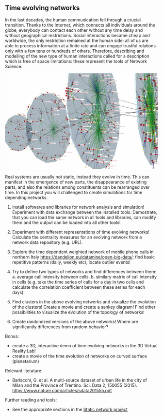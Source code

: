 ## Time evolving networks

In the last decades, the human communication fell through a crucial transition. Thanks to the
Internet, which connects all individuals around the globe, everybody can contact each other
without any time delay and without geographical restrictions. Social interactions became cheap
and worldwide, the only restriction remained at the human side: all of us are able to process
information at a finite rate and can engage trustful relations only with a few tens or hundreds
of others. Therefore, describing and modelling of the new type of human interactions called for
a description which is free of space limitations: these represent the tools of Network Science.

![evolving_networks.JPG](evolving_networks.JPG)

Real systems are usually not static, instead they evolve in time. This can manifest in the
emergence of new parts, the disappearance of existing parts, and also the relations among
constituents can be rearranged over time. In this project you will challenged to create simulations
for time depending networks.

1. Install softwares and libraries for network analysis and simulation! Experiment with data exchange between the installed tools.
Demostrate, that you can load the same network in all tools and libraries, can modify them and the output can be loaded into all
other tools!

2. Experiment with different representations of time evolving networks! Calculate the centrality measures for an evolving network
from a network data repository (e.g. URL). 

3. Explore the time dependent weighted network of mobile phone calls in northern Italy https://dandelion.eu/datamine/open-big-data/:
find basic repetitive patterns (daily, weekly etc), locate outlier events! 

4. Try to define two types of networks and find differences between them:
a. average call intensity between cells.
b. similary matrix of call intensity in cells (e.g. take the time series of calls for a day in two cells and calculate the correlation coefficient
between these series for each days).

5. Find clusters in the above evolving networks and visualize the evolution of the clusters! Create a movie and create a sankey diagram!
Find other possibilities to visualize the evolution of the topology of networks! 

6. Create randomized versions of the above networks! Where are significantly differences from random behavior? 

Bonus:
* create a 3D, interactive demo of time evolving networks in the 3D Virtual Reality Lab!
* create a movie of the time evolution of networks on curved surface (planetarium)

Relevant literature:
* Barlacchi, G. et al. A multi-source dataset of urban life in the city of
Milan and the Province of Trentino. Sci. Data 2, 150055 (2015). 
https://www.nature.com/articles/sdata201555.pdf

Further reading and tools:
* See the appropriate sections in the [Static network project](../networx/)